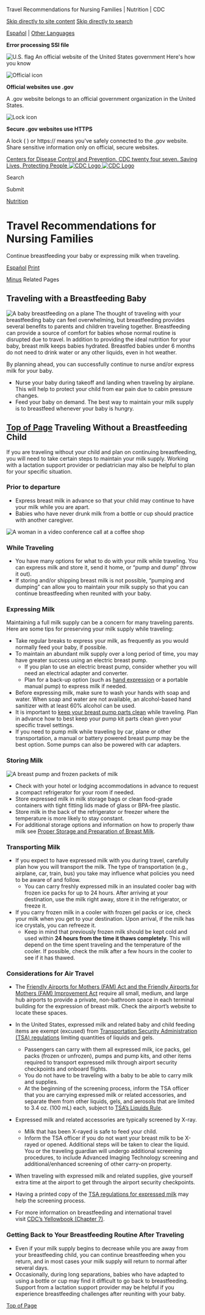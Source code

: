 





















Travel Recommendations for Nursing Families \| Nutrition \| CDC
 










 





 











 




[Skip directly to site content](#content)
[Skip directly to search](#headerSearch)


[Español](/spanish/) \| 
[Other Languages](https://wwwn.cdc.gov/pubs/other-languages/)

**Error processing SSI file**  



![U.S. flag](/TemplatePackage/4.0/assets/imgs/uswds/us_flag_small.png)
An official website of the United States government Here's how you know 



![Official icon](/TemplatePackage/4.0/assets/imgs/uswds/icon-dot-gov.svg)



**Official websites use .gov**


A .gov website belongs to an official government organization in the United States.







![Lock icon](/TemplatePackage/4.0/assets/imgs/uswds/icon-https.svg)



**Secure .gov websites use HTTPS**


A lock (  ) or https:// means you've safely connected to the .gov website. Share sensitive information only on official, secure websites.








 



[Centers for Disease Control and Prevention. CDC twenty four seven. Saving Lives, Protecting People
![CDC Logo](/TemplatePackage/4.0/assets/imgs/logo/logo-notext.svg)
![CDC Logo](/TemplatePackage/4.0/assets/imgs/logo/logo-notext.svg)](https://www.cdc.gov/)





Search









Submit

















 [Nutrition](/nutrition/php/about/index.html)









 











Travel Recommendations for Nursing Families
===========================================

Continue breastfeeding your baby or expressing milk when traveling.

 
[Español](/nutrition/infantandtoddlernutrition/breastfeeding/spanish/recomendaciones-de-viaje-para-familias-lactantes.html) [Print](#print)



[Minus](#collapse_69916627fb8254ded)
Related Pages




Traveling with a Breastfeeding Baby
-----------------------------------


![A baby breastfeeding on a plane](/nutrition/infantandtoddlernutrition/breastfeeding/images/breastfeeding-on-a-plane-medium_cropped.jpg?_=82541)
The thought of traveling with your breastfeeding baby can feel overwhelming, but breastfeeding provides several benefits to parents and children traveling together. Breastfeeding can provide a source of comfort for babies whose normal routine is disrupted due to travel. In addition to providing the ideal nutrition for your baby, breast milk keeps babies hydrated. Breastfed babies under 6 months do not need to drink water or any other liquids, even in hot weather.


By planning ahead, you can successfully continue to nurse and/or express milk for your baby.


* Nurse your baby during takeoff and landing when traveling by airplane. This will help to protect your child from ear pain due to cabin pressure changes.
* Feed your baby on demand. The best way to maintain your milk supply is to breastfeed whenever your baby is hungry.


[Top of Page](#)
Traveling Without a Breastfeeding Child
---------------------------------------


If you are traveling without your child and plan on continuing breastfeeding, you will need to take certain steps to maintain your milk supply. Working with a lactation support provider or pediatrician may also be helpful to plan for your specific situation.


### Prior to departure


* Express breast milk in advance so that your child may continue to have your milk while you are apart.
* Babies who have never drunk milk from a bottle or cup should practice with another caregiver.


![A woman in a video conference call at a coffee shop](/nutrition/infantandtoddlernutrition/images/skype_300px.jpg?_=16405 "skype_300px")
### While Traveling


* You have many options for what to do with your milk while traveling. You can express milk and store it, send it home, or “pump and dump” (throw it out).
* If storing and/or shipping breast milk is not possible, “pumping and dumping” can allow you to maintain your milk supply so that you can continue breastfeeding when reunited with your baby.


### Expressing Milk


Maintaining a full milk supply can be a concern for many traveling parents. Here are some tips for preserving your milk supply while traveling:


* Take regular breaks to express your milk, as frequently as you would normally feed your baby, if possible.
* To maintain an abundant milk supply over a long period of time, you may have greater success using an electric breast pump.
	+ If you plan to use an electric breast pump, consider whether you will need an electrical adapter and converter.
	+ Plan for a back\-up option (such as [hand expression](/nutrition/emergencies-infant-feeding/hand-expression.html) or a portable manual pump) to express milk if needed.
* Before expressing milk, make sure to wash your hands with soap and water. When soap and water are not available, an alcohol\-based hand sanitizer with at least 60% alcohol can be used.
* It is important to [keep your breast pump parts clean](/healthywater/hygiene/healthychildcare/infantfeeding/breastpump.html) while traveling. Plan in advance how to best keep your pump kit parts clean given your specific travel settings.
* If you need to pump milk while traveling by car, plane or other transportation, a manual or battery powered breast pump may be the best option. Some pumps can also be powered with car adapters.


### Storing Milk


![A breast pump and frozen packets of milk](/nutrition/infantandtoddlernutrition/images/breast-pump_300px.jpg?_=16406 "breast-pump_300px")
* Check with your hotel or lodging accommodations in advance to request a compact refrigerator for your room if needed.
* Store expressed milk in milk storage bags or clean food\-grade containers with tight fitting lids made of glass or BPA\-free plastic.
* Store milk in the back of the refrigerator or freezer where the temperature is more likely to stay constant.
* For additional storage options and information on how to properly thaw milk see [Proper Storage and Preparation of Breast Milk](/breastfeeding/recommendations/handling_breastmilk.htm).


### Transporting Milk


* If you expect to have expressed milk with you during travel, carefully plan how you will transport the milk. The type of transportation (e.g., airplane, car, train, bus) you take may influence what policies you need to be aware of and follow.
	+ You can carry freshly expressed milk in an insulated cooler bag with frozen ice packs for up to 24 hours. After arriving at your destination, use the milk right away, store it in the refrigerator, or freeze it.
* If you carry frozen milk in a cooler with frozen gel packs or ice, check your milk when you get to your destination. Upon arrival, if the milk has ice crystals, you can refreeze it.
	+ Keep in mind that previously frozen milk should be kept cold and used within **24 hours from the time it thaws completely**. This will depend on the time spent traveling and the temperature of the cooler. If possible, check the milk after a few hours in the cooler to see if it has thawed.


### Considerations for Air Travel


* The [Friendly Airports for Mothers (FAM) Act and the Friendly Airports for Mothers (FAM) Improvement Act](https://www.usbreastfeeding.org/existing-legislation.html) require all small, medium, and large hub airports to provide a private, non\-bathroom space in each terminal building for the expression of breast milk. Check the airport’s website to locate these spaces.
* In the United States, expressed milk and related baby and child feeding items are exempt (excused) from [Transportation Security Administration (TSA) regulations](https://www.tsa.gov/travel/special-procedures/traveling-children) limiting quantities of liquids and gels.
	+ Passengers can carry with them all expressed milk, ice packs, gel packs (frozen or unfrozen), pumps and pump kits, and other items required to transport expressed milk through airport security checkpoints and onboard flights.
	+ You do not have to be traveling with a baby to be able to carry milk and supplies.
	+ At the beginning of the screening process, inform the TSA officer that you are carrying expressed milk or related accessories, and separate them from other liquids, gels, and aerosols that are limited to 3\.4 oz. (100 mL) each, subject to [TSA’s Liquids Rule](https://www.tsa.gov/travel/security-screening/liquids-rule).


* Expressed milk and related accessories are typically screened by X\-ray.
	+ Milk that has been X\-rayed is safe to feed your child.
	+ Inform the TSA officer if you do not want your breast milk to be X\-rayed or opened. Additional steps will be taken to clear the liquid. You or the traveling guardian will undergo additional screening procedures, to include Advanced Imaging Technology screening and additional/enhanced screening of other carry\-on property.
* When traveling with expressed milk and related supplies, give yourself extra time at the airport to get through the airport security checkpoints.
* Having a printed copy of the [TSA regulations for expressed milk](http://www.tsa.gov/travel/special-procedures/traveling-children) may help the screening process.
* For more information on breastfeeding and international travel visit [CDC’s Yellowbook (Chapter 7\)](https://wwwnc.cdc.gov/travel/yellowbook/2020/family-travel/travel-and-breastfeeding).


### Getting Back to Your Breastfeeding Routine After Traveling


* Even if your milk supply begins to decrease while you are away from your breastfeeding child, you can continue breastfeeding when you return, and in most cases your milk supply will return to normal after several days.
* Occasionally, during long separations, babies who have adapted to using a bottle or cup may find it difficult to go back to breastfeeding. Support from a lactation support provider may be helpful if you experience breastfeeding challenges after reuniting with your baby.


[Top of Page](#)




